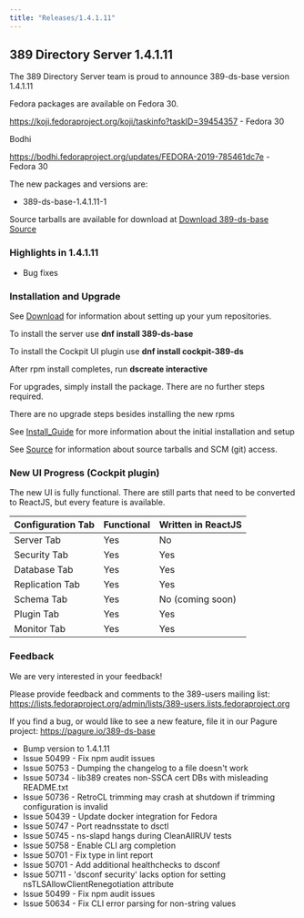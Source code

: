 ```yaml
---
title: "Releases/1.4.1.11"
---
```


389 Directory Server 1.4.1.11
-----------------------------

The 389 Directory Server team is proud to announce 389-ds-base version 1.4.1.11

Fedora packages are available on Fedora 30.

<https://koji.fedoraproject.org/koji/taskinfo?taskID=39454357> - Fedora 30

Bodhi

<https://bodhi.fedoraproject.org/updates/FEDORA-2019-785461dc7e> - Fedora 30

The new packages and versions are:

- 389-ds-base-1.4.1.11-1

Source tarballs are available for download at [Download 389-ds-base Source](https://releases.pagure.org/389-ds-base/389-ds-base-1.4.1.11.tar.bz2)

### Highlights in 1.4.1.11

- Bug fixes

### Installation and Upgrade 

See [Download](../download.html) for information about setting up your yum repositories.

To install the server use **dnf install 389-ds-base**

To install the Cockpit UI plugin use **dnf install cockpit-389-ds**

After rpm install completes, run **dscreate interactive**

For upgrades, simply install the package.  There are no further steps required.

There are no upgrade steps besides installing the new rpms 

See [Install\_Guide](../howto/howto-install-389.html) for more information about the initial installation and setup

See [Source](../development/source.html) for information about source tarballs and SCM (git) access.

### New UI Progress (Cockpit plugin)

The new UI is fully functional.  There are still parts that need to be converted to ReactJS, but every feature is available.

|Configuration Tab|Functional|Written in ReactJS |
|-----------------|----------|-------------------|
|Server Tab       |Yes       |No                 |
|Security Tab     |Yes       |Yes                |
|Database Tab     |Yes       |Yes                |
|Replication Tab  |Yes       |Yes                |
|Schema Tab       |Yes       |No (coming soon)   |
|Plugin Tab       |Yes       |Yes                |
|Monitor Tab      |Yes       |Yes                |

### Feedback

We are very interested in your feedback!

Please provide feedback and comments to the 389-users mailing list: <https://lists.fedoraproject.org/admin/lists/389-users.lists.fedoraproject.org>

If you find a bug, or would like to see a new feature, file it in our Pagure project: <https://pagure.io/389-ds-base>

- Bump version to 1.4.1.11
- Issue 50499 - Fix npm audit issues
- Issue 50753 - Dumping the changelog to a file doesn't work
- Issue 50734 - lib389 creates non-SSCA cert DBs with misleading README.txt
- Issue 50736 - RetroCL trimming may crash at shutdown if trimming configuration is invalid
- Issue 50439 - Update docker integration for Fedora
- Issue 50747 - Port readnsstate to dsctl
- Issue 50745 - ns-slapd hangs during CleanAllRUV tests
- Issue 50758 - Enable CLI arg completion
- Issue 50701 - Fix type in lint report
- Issue 50701 - Add additional healthchecks to dsconf
- Issue 50711 - 'dsconf security' lacks option for setting nsTLSAllowClientRenegotiation attribute
- Issue 50499 - Fix npm audit issues
- Issue 50634 - Fix CLI error parsing for non-string values



